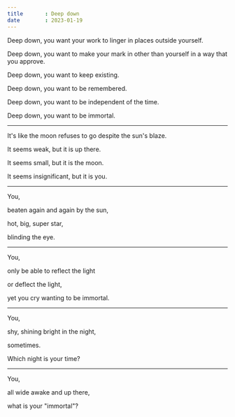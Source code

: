 ```yaml
---
title       : Deep down
date        : 2023-01-19
---
```


Deep down, you want your work to linger in places outside yourself.

Deep down, you want to make your mark in other than yourself in a way that you approve.

Deep down, you want to keep existing.

Deep down, you want to be remembered.

Deep down, you want to be independent of the time.

Deep down, you want to be immortal.

***

It's like the moon refuses to go despite the sun's blaze.

It seems weak, but it is up there.

It seems small, but it is the moon.

It seems insignificant, but it is you.

***

You,

beaten again and again by the sun,

hot, big, super star,

blinding the eye.

***

You,

only be able to reflect the light

or deflect the light,

yet you cry wanting to be immortal.

***

You,

shy, shining bright in the night,

sometimes.

Which night is your time?

***

You,

all wide awake and up there,

what is your "immortal"?
